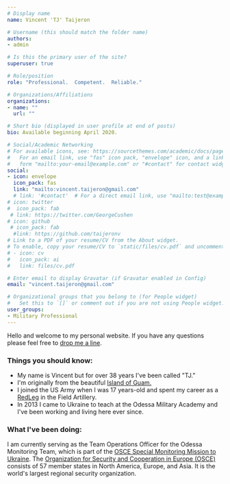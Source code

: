 ```yaml
---
# Display name
name: Vincent 'TJ' Taijeron

# Username (this should match the folder name)
authors:
- admin

# Is this the primary user of the site?
superuser: true

# Role/position
role: "Professional.  Competent.  Reliable."

# Organizations/Affiliations
organizations:
- name: ""
  url: ""

# Short bio (displayed in user profile at end of posts)
bio: Available beginning April 2020.

# Social/Academic Networking
# For available icons, see: https://sourcethemes.com/academic/docs/page-builder/#icons
#   For an email link, use "fas" icon pack, "envelope" icon, and a link in the
#   form "mailto:your-email@example.com" or "#contact" for contact widget.
social:
- icon: envelope
  icon_pack: fas
  link: "mailto:vincent.taijeron@gmail.com"
  # link: '#contact'  # For a direct email link, use "mailto:test@example.org".
# icon: twitter
#  icon_pack: fab
 # link: https://twitter.com/GeorgeCushen
# icon: github
 # icon_pack: fab
  #link: https://github.com/taijeronv
# Link to a PDF of your resume/CV from the About widget.
# To enable, copy your resume/CV to `static/files/cv.pdf` and uncomment the lines below.
# - icon: cv
#   icon_pack: ai
#   link: files/cv.pdf

# Enter email to display Gravatar (if Gravatar enabled in Config)
email: "vincent.taijeron@gmail.com"

# Organizational groups that you belong to (for People widget)
#   Set this to `[]` or comment out if you are not using People widget.
user_groups:
- Military Professional
---
```

Hello and welcome to my personal website.  If you have any questions please feel free to [drop me a line](mailto:vincent.taijeron@gmail.com).

### Things you should know:
- My name is Vincent but for over 38 years I've been called "TJ."
- I'm originally from the beautiful [Island of Guam.](https://en.wikipedia.org/wiki/Guam)
- I joined the US Army when I was 17 years-old and spent my career as a [RedLeg](http://www.abtryassoc.org/misc_pages/redlegs.html) in the Field Artillery.
- In 2013 I came to Ukraine to teach at the Odessa Military Academy and I've been working and living here ever since.

### What I've been doing:
I am currently serving as the Team Operations Officer for the Odessa Monitoring Team, which is part of the [OSCE Special Monitoring Mission to Ukraine](https://www.osce.org/special-monitoring-mission-to-ukraine). The [Organization for Security and Cooperation in Europe (OSCE)](https://www.osce.org/whatistheosce/factsheet) consists of 57 member states in North America, Europe, and Asia. It is the world's largest regional security organization.